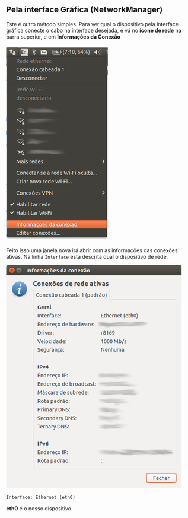 ## Pela interface Gráfica (NetworkManager)

Este é outro método simples. Para ver qual o dispositivo pela interface gráfica
conecte o cabo na interface desejada, e vá no **ícone de rede** na barra superior,
e em **Informações da Conexão**

![Informações da Conexão](images/network1.png)

Feito isso uma janela nova irá abrir com as informações das conexões ativas.
Na linha `Interface` está descrita qual o dispositivo de rede.

![Dispositivo de Rede](images/network2.png)

    Interface: Ethernet (eth0)
    
**eth0** é o nosso dispositivo